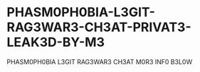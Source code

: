 # PHASM0PH0BIA-L3GIT-RAG3WAR3-CH3AT-PRIVAT3-LEAK3D-BY-M3
PHASM0PH0BIA L3GIT RAG3WAR3 CH3AT M0R3 INF0 B3L0W

